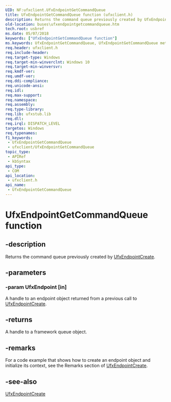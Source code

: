 ```yaml
---
UID: NF:ufxclient.UfxEndpointGetCommandQueue
title: UfxEndpointGetCommandQueue function (ufxclient.h)
description: Returns the command queue previously created by UfxEndpointCreate.
old-location: buses\ufxendpointgetcommandqueue.htm
tech.root: usbref
ms.date: 05/07/2018
keywords: ["UfxEndpointGetCommandQueue function"]
ms.keywords: UfxEndpointGetCommandQueue, UfxEndpointGetCommandQueue method [Buses], buses.ufxendpointgetcommandqueue, ufxclient/UfxEndpointGetCommandQueue
req.header: ufxclient.h
req.include-header: 
req.target-type: Windows
req.target-min-winverclnt: Windows 10
req.target-min-winversvr: 
req.kmdf-ver: 
req.umdf-ver: 
req.ddi-compliance: 
req.unicode-ansi: 
req.idl: 
req.max-support: 
req.namespace: 
req.assembly: 
req.type-library: 
req.lib: ufxstub.lib
req.dll: 
req.irql: DISPATCH_LEVEL
targetos: Windows
req.typenames: 
f1_keywords:
 - UfxEndpointGetCommandQueue
 - ufxclient/UfxEndpointGetCommandQueue
topic_type:
 - APIRef
 - kbSyntax
api_type:
 - COM
api_location:
 - ufxclient.h
api_name:
 - UfxEndpointGetCommandQueue
---
```


# UfxEndpointGetCommandQueue function


## -description

Returns the command queue previously created by <a href="/windows-hardware/drivers/ddi/ufxclient/nf-ufxclient-ufxendpointcreate">UfxEndpointCreate</a>.

## -parameters

### -param UfxEndpoint [in]


A handle to an endpoint object returned from a previous call to <a href="/windows-hardware/drivers/ddi/ufxclient/nf-ufxclient-ufxendpointcreate">UfxEndpointCreate</a>.

## -returns

A handle to a framework queue object.

## -remarks

For a code example that shows how to create an endpoint object and initialize its context, see the Remarks section of <a href="/windows-hardware/drivers/ddi/ufxclient/nf-ufxclient-ufxendpointcreate">UfxEndpointCreate</a>.

## -see-also

<a href="/windows-hardware/drivers/ddi/ufxclient/nf-ufxclient-ufxendpointcreate">UfxEndpointCreate</a>

